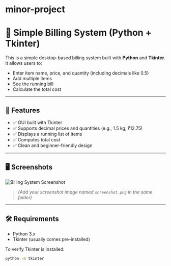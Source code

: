 # minor-project
# 🧾 Simple Billing System (Python + Tkinter)

This is a simple desktop-based billing system built with **Python** and **Tkinter**. It allows users to:

- Enter item name, price, and quantity (including decimals like 0.5)
- Add multiple items
- See the running bill
- Calculate the total cost

---

## 🚀 Features

- ✅ GUI built with Tkinter
- ✅ Supports decimal prices and quantities (e.g., 1.5 kg, ₹12.75)
- ✅ Displays a running list of items
- ✅ Computes total cost
- ✅ Clean and beginner-friendly design

---

## 🖥️ Screenshots

![Billing System Screenshot](screenshot.png)

> *(Add your screenshot image named `screenshot.png` in the same folder)*

---

## 🛠️ Requirements

- Python 3.x
- Tkinter (usually comes pre-installed)

To verify Tkinter is installed:

```bash
python -m tkinter
